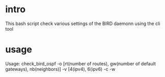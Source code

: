 # intro

This bash script check various settings of the BIRD daemonn using the cli tool

# usage

Usage: check_bird_ospf -o [rt(number of routes), gw(number of default gateways), nb(neighbors)] -v [4(ipv4), 6(ipv6) -c <critical> -w <warning>

